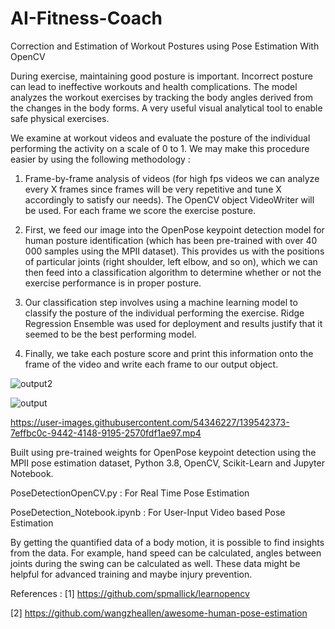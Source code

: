 # AI-Fitness-Coach
Correction and Estimation of Workout Postures using Pose Estimation With OpenCV

During exercise, maintaining good posture is important. Incorrect posture can lead to ineffective workouts and health complications. The model analyzes the workout exercises by tracking the body angles derived from the changes in the body forms. A very useful visual analytical tool to enable safe physical exercises.

We examine at workout videos and evaluate the posture of the individual performing the activity on a scale of 0 to 1. We may make this procedure easier by using the following methodology :

1. Frame-by-frame analysis of videos (for high fps videos we can analyze every X frames since frames will be very repetitive and tune X accordingly to satisfy our needs). The OpenCV object VideoWriter will be used. For each frame we score the exercise posture.

2. First, we feed our image into the OpenPose keypoint detection model for human posture identification (which has been pre-trained with over 40 000 samples using the MPII dataset). This provides us with the positions of particular joints (right shoulder, left elbow, and so on), which we can then feed into a classification algorithm to determine whether or not the exercise performance is in proper posture.

3. Our classification step involves using a machine learning model to classify the posture of the individual performing the exercise. Ridge Regression Ensemble was used for deployment and results justify that it seemed to be the best performing model. 

4. Finally, we take each posture score and print this information onto the frame of the video and write each frame to our output object.

![output2](https://user-images.githubusercontent.com/54346227/139542449-efbee999-ef74-4c47-bb1e-811cae15bbd5.png)

![output](https://user-images.githubusercontent.com/54346227/139542443-cd160640-c005-4d10-a8ec-1daf8303c8d2.png)

https://user-images.githubusercontent.com/54346227/139542373-7effbc0c-9442-4148-9195-2570fdf1ae97.mp4

Built using pre-trained weights for OpenPose keypoint detection using the MPII pose estimation dataset, Python 3.8, OpenCV, Scikit-Learn and Jupyter Notebook.

PoseDetectionOpenCV.py : For Real Time Pose Estimation

PoseDetection_Notebook.ipynb : For User-Input Video based Pose Estimation

By getting the quantified data of a body motion, it is possible to find insights from the data. For example, hand speed can be calculated, angles between joints during the swing can be calculated as well. These data might be helpful for advanced training and maybe injury prevention.

References :
[1] https://github.com/spmallick/learnopencv

[2] https://github.com/wangzheallen/awesome-human-pose-estimation
